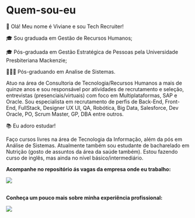 # Quem-sou-eu
👋 Olá! 
Meu nome é Viviane e sou Tech Recruiter!

🎓 Sou graduada em Gestão de Recursos Humanos;

🎓 Pós-graduada em Gestão Estratégica de Pessoas pela Universidade Presbiteriana Mackenzie;

👩🏽‍🎓 Pós-graduando em Analise de Sistemas.

Atuo na área de Consultoria de Tecnologia/Recursos Humanos a mais de quinze anos e sou responsável por atividades de recrutamento e seleção, entrevistas (presenciais/virtuais) com foco em Multiplataformas, SAP e Oracle.
Sou especialista em recrutamento de perfis de Back-End, Front-End, FullStack, Designer UX UI, QA, Robótica, Big Data, Salesforce, Dev Oracle, PO, Scrum Master, GP, DBA entre outros.

📚 Eu adoro estudar!

Faço cursos livres na área de Tecnologia da Informação, além da pós em Análise de Sistemas.
Atualmente também sou estudante de bacharelado em Nutrição (gosto de assuntos da área da saúde também).
Estou fazendo curso de inglês, mas ainda no nível básico/intermediário. 

**Acompanhe no repositório ás vagas da empresa onde eu trabalho:**
<div> 
 <a href="https://github.com/ITeam-oportunidades/VAGAS" target="_blank"><img src="https://img.shields.io/badge/GitHub-100000?style=for-the-badge&logo=github&logoColor=white"></a>
</div>
<br>

**Conheça um pouco mais sobre minha experiência profissional:**
<div> 
 <a href="https://www.linkedin.com/in/vivianep/" target="_blank"><img src="https://img.shields.io/badge/LinkedIn-0077B5?style=for-the-badge&logo=linkedin&logoColor=white"></a>
</div>



